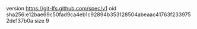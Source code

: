 version https://git-lfs.github.com/spec/v1
oid sha256:e12bae69c50fad9ca4eb1c92894b353128504abeaac41763f2339752de137b0a
size 9
